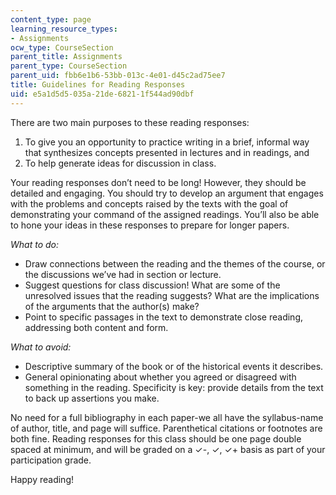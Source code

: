 ```yaml
---
content_type: page
learning_resource_types:
- Assignments
ocw_type: CourseSection
parent_title: Assignments
parent_type: CourseSection
parent_uid: fbb6e1b6-53bb-013c-4e01-d45c2ad75ee7
title: Guidelines for Reading Responses
uid: e5a1d5d5-035a-21de-6821-1f544ad90dbf
---
```


There are two main purposes to these reading responses:

1.  To give you an opportunity to practice writing in a brief, informal way that synthesizes concepts presented in lectures and in readings, and
2.  To help generate ideas for discussion in class.

Your reading responses don’t need to be long! However, they should be detailed and engaging. You should try to develop an argument that engages with the problems and concepts raised by the texts with the goal of demonstrating your command of the assigned readings. You’ll also be able to hone your ideas in these responses to prepare for longer papers.

_What to do:_

*   Draw connections between the reading and the themes of the course, or the discussions we’ve had in section or lecture.
*   Suggest questions for class discussion! What are some of the unresolved issues that the reading suggests? What are the implications of the arguments that the author(s) make?
*   Point to specific passages in the text to demonstrate close reading, addressing both content and form.

_What to avoid:_

*   Descriptive summary of the book or of the historical events it describes.
*   General opinionating about whether you agreed or disagreed with something in the reading. Specificity is key: provide details from the text to back up assertions you make.

No need for a full bibliography in each paper-we all have the syllabus-name of author, title, and page will suffice. Parenthetical citations or footnotes are both fine. Reading responses for this class should be one page double spaced at minimum, and will be graded on a ✓-, ✓, ✓+ basis as part of your participation grade.

Happy reading!